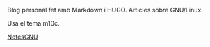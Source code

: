 Blog personal fet amb Markdown i HUGO.
Articles sobre GNU/Linux.

Usa el tema m10c.

[NotesGNU](notesgnu.github.io)
